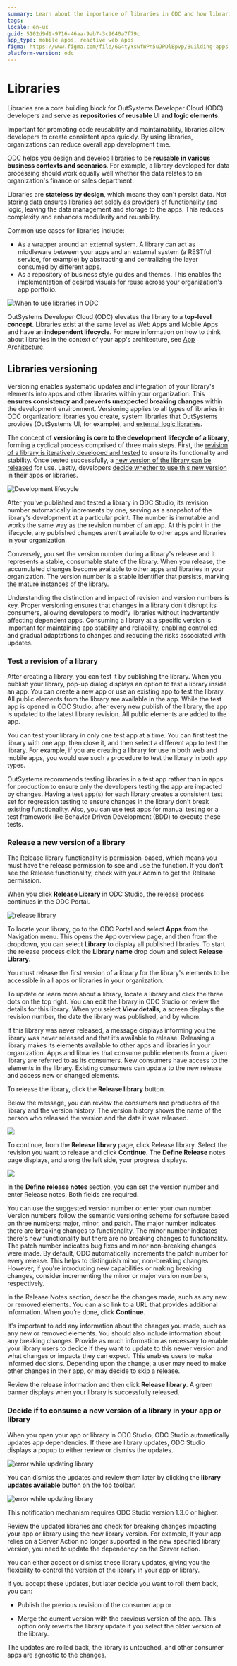 ```yaml
---
summary: Learn about the importance of libraries in ODC and how libraries versioning gives independent development for producers and update control for consumers.
tags: 
locale: en-us
guid: 5102d9d1-9716-46aa-9ab7-3c9640a7f79c
app_type: mobile apps, reactive web apps
figma: https://www.figma.com/file/6G4tyYswfWPn5uJPDlBpvp/Building-apps?type=design&node-id=4368-642
platform-version: odc
---
```


# Libraries

Libraries are a core building block for OutSystems Developer Cloud (ODC) developers and serve as **repositories of reusable UI and logic elements**.

Important for promoting code reusability and maintainability, libraries allow developers to create consistent apps quickly. By using libraries, organizations can reduce overall app development time.

ODC helps you design and develop libraries to be **reusable in various business contexts and scenarios**. For example, a library developed for data processing should work equally well whether the data relates to an organization's finance or sales department.

Libraries are **stateless by design**, which means they can't persist data. Not storing data ensures libraries act solely as providers of functionality and logic, leaving the data management and storage to the apps. This reduces complexity and enhances modularity and reusability.

Common use cases for libraries include:

* As a wrapper around an external system. A library can act as middleware between your apps and an external system (a RESTful service, for example) by abstracting and centralizing the layer consumed by different apps.
* As a repository of business style guides and themes. This enables the implementation of desired visuals for reuse across your organization's app portfolio.

![When to use libraries in ODC](images/libraries-diag.png)

OutSystems Developer Cloud (ODC) elevates the library to a **top-level concept**. Libraries exist at the same level as Web Apps and Mobile Apps and have an **independent lifecycle**. For more information on how to think about libraries in the context of your app's architecture, see [App Architecture](architecture/intro.md#how-apps-and-libraries-work).

## Libraries versioning

Versioning enables systematic updates and integration of your library's elements into apps and other libraries within your organization. This **ensures consistency and prevents unexpected breaking changes** within the development environment. Versioning applies to all types of libraries in ODC organization: libraries you create, system libraries that OutSystems provides (OutSystems UI, for example), and [external logic libraries](external-logic/intro.md).

The concept of **versioning is core to the development lifecycle of a library**, forming a cyclical process comprised of three main steps. First, the [revision of a library is iteratively developed and tested](#test-a-revision-of-a-library) to ensure its functionality and stability. Once tested successfully, a [new version of the library can be released](#release-a-new-version-of-a-library) for use. Lastly, developers [decide whether to use this new version](#decide-if-to-consume-a-new-version-of-a-library-in-your-app-or-library) in their apps or libraries.

![Development lifecycle](images/development-lifecyle-library-diag.png)

After you've published and tested a library in ODC Studio, its revision number automatically increments by one, serving as a snapshot of the library's development at a particular point. The number is immutable and works the same way as the revision number of an app. At this point in the lifecycle, any published changes aren't available to other apps and libraries in your organization.

Conversely, you set the version number during a library's release and it represents a stable, consumable state of the library. When you release, the accumulated changes become available to other apps and libraries in your organization. The version number is a stable identifier that persists, marking the mature instances of the library.

Understanding the distinction and impact of revision and version numbers is key. Proper versioning ensures that changes in a library don't disrupt its consumers, allowing developers to modify libraries without inadvertently affecting dependent apps. Consuming a library at a specific version is important for maintaining app stability and reliability, enabling controlled and gradual adaptations to changes and reducing the risks associated with updates.

### Test a revision of a library

After creating a library, you can test it by publishing the library. When you publish your library, pop-up dialog displays an option to test a library inside an app. You can create a new app or use an existing app to test the library. All public elements from the library are available in the app. While the test app is opened in ODC Studio, after every new publish of the library, the app is updated to the latest library revision. All public elements are added to the app.

<div class="info" markdown="1">

You can test your library in only one test app at a time. You can first test the library with one app, then close it, and then select a different app to test the library. For example, if you are creating a library for use in both web and mobile apps, you would use such a procedure to test the library in both app types.

</div>

OutSystems recommends testing libraries in a test app rather than in apps for production to ensure only the developers testing the app are impacted by changes. Having a test app(s) for each library creates a consistent test set for regression testing to ensure changes in the library don't break existing functionality. Also, you can use test apps for manual testing or a test framework like Behavior Driven Development (BDD) to execute these tests.

### Release a new version of a library

<div class="info" markdown="1">

The Release library functionality is permission-based, which means you must have the release permission to see and use the function. If you don't see the Release functionality, check with your Admin to get the Release permission.

</div>

When you click **Release Library**  in ODC Studio, the release process continues in the ODC Portal.

![release library](images/release-library-odcs.png)

To locate your library, go to the ODC Portal and select **Apps** from the Navigation menu. This opens the App overview page, and then from the dropdown, you can select **Library** to display all published libraries. To start the release process click the **Library name** drop down and select **Release Library**.

<div class="info" markdown="1">

You must release the first version of a library for the library's elements to be accessible in all apps or libraries in your organization.

</div>

To update or learn more about a library, locate a library and click the three dots on the top right. You can edit the library in ODC Studio or review the details for this library. When you select **View details**, a screen displays the revision number, the date the library was published, and by whom.

If this library was never released, a message displays informing you the library was never released and that it’s available to release. Releasing a library makes its elements available to other apps and libraries in your organization. Apps and libraries that consume public elements from a given library are referred to as its consumers. New consumers have access to the elements in the library. Existing consumers can update to the new release and access new or changed elements. 

To release the library, click the **Release library** button.

Below the message, you can review the consumers and producers of the library and the version history. The version history shows the name of the person who released the version and the date it was released.

![](images/release-library-message-pl.png)

To continue, from the **Release library** page, click Release library. Select the revision you want to release and click **Continue**. The **Define Release** notes page displays, and along the left side, your progress displays.

![](images/release-library-pl.png)

In the **Define release notes** section, you can set the version number and enter Release notes. Both fields are required.

You can use the suggested version number or enter your own number. Version numbers follow the semantic versioning scheme for software based on three numbers: major, minor, and patch. The major number indicates there are breaking changes to functionality. The minor number indicates there's new functionality but there are no breaking changes to functionality. The patch number indicates bug fixes and minor non-breaking changes were made. By default, ODC automatically increments the patch number for every release. This helps to distinguish minor, non-breaking changes. However, if you're introducing new capabilities or making breaking changes, consider incrementing the minor or major version numbers, respectively.

In the Release Notes section, describe the changes made, such as any new or removed elements. You can also link to a URL that provides additional information. When you’re done, click **Continue**.

It's important to add any information about the changes you made, such as any new or removed elements. You should also include information about any breaking changes. Provide as much information as necessary to enable your library users to decide if they want to update to this newer version and what changes or impacts they can expect. This enables users to make informed decisions. Depending upon the change, a user may need to make other changes in their app, or may decide to skip a release.

Review the release information and then click **Release library**. A green banner displays when your library is successfully released.

### Decide if to consume a new version of a library in your app or library

When you open your app or library in ODC Studio, ODC Studio automatically updates app dependencies. If there are library updates, ODC Studio displays a popup to either review or dismiss the updates. 

![error while updating library](images/library-update-button-odcs.png)

You can dismiss the updates and review them later by clicking the **library updates available** button on the top toolbar.

![error while updating library](images/error-update-library-odcs.png)

<div class="info" markdown="1">

This notification mechanism requires ODC Studio version 1.3.0 or higher.

</div>

Review the updated libraries and check for breaking changes impacting your app or library using the new library version. For example, If your app relies on a Server Action no longer supported in the new specified library version, you need to update the dependency on the Server action. 

You can either accept or dismiss these library updates, giving you the flexibility to control the version of the library in your app or library.

If you accept these updates, but later decide you want to roll them back, you can:

* Publish the previous revision of the consumer app or

* Merge the current version with the previous version of the app. This option only reverts the library update if you select the older version of the library.

The updates are rolled back, the library is untouched, and other consumer apps are agnostic to the changes.
